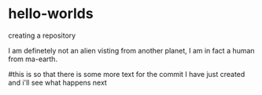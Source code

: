 # hello-worlds
creating a repository

I am definetely not an alien visting from another planet, I am in fact a human from ma-earth. 

#this is so that there is some more text for the commit I have just created and i'll see what happens next
